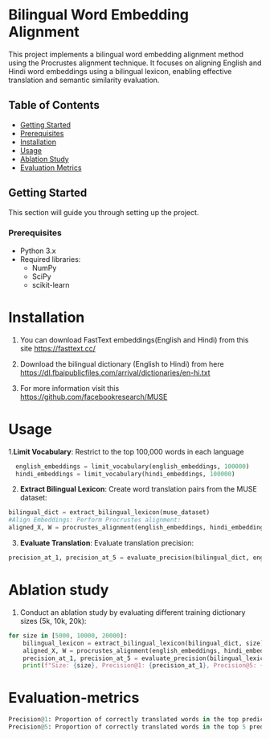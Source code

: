 # Bilingual Word Embedding Alignment

This project implements a bilingual word embedding alignment method using the Procrustes alignment technique. It focuses on aligning English and Hindi word embeddings using a bilingual lexicon, enabling effective translation and semantic similarity evaluation.

## Table of Contents
- [Getting Started](#getting-started)
- [Prerequisites](#prerequisites)
- [Installation](#installation)
- [Usage](#usage)
- [Ablation Study](#ablation-study)
- [Evaluation Metrics](#evaluation-metrics)

## Getting Started

This section will guide you through setting up the project.

### Prerequisites

- Python 3.x
- Required libraries:
  - NumPy
  - SciPy
  - scikit-learn
 
# Installation
1. You can download FastText embeddings(English and Hindi) from this site https://fasttext.cc/
2. Download the bilingual dictionary (English to Hindi) from here https://dl.fbaipublicfiles.com/arrival/dictionaries/en-hi.txt

3. For more information visit this https://github.com/facebookresearch/MUSE

# Usage
1.**Limit Vocabulary**: Restrict to the top 100,000 words in each language
```python
  english_embeddings = limit_vocabulary(english_embeddings, 100000)
  hindi_embeddings = limit_vocabulary(hindi_embeddings, 100000)
```

2. **Extract Bilingual Lexicon**: Create word translation pairs from the MUSE dataset:
```python
bilingual_dict = extract_bilingual_lexicon(muse_dataset)
#Align Embeddings: Perform Procrustes alignment:
aligned_X, W = procrustes_alignment(english_embeddings, hindi_embeddings, bilingual_dict)
```

3. **Evaluate Translation**: Evaluate translation precision:
```python
precision_at_1, precision_at_5 = evaluate_precision(bilingual_dict, english_embeddings, hindi_embeddings, W)
```

# Ablation study
1. Conduct an ablation study by evaluating different training dictionary sizes (5k, 10k, 20k):
```python
for size in [5000, 10000, 20000]:
    bilingual_lexicon = extract_bilingual_lexicon(bilingual_dict, size)
    aligned_X, W = procrustes_alignment(english_embeddings, hindi_embeddings, bilingual_lexicon)
    precision_at_1, precision_at_5 = evaluate_precision(bilingual_lexicon, english_embeddings, hindi_embeddings, W)
    print(f"Size: {size}, Precision@1: {precision_at_1}, Precision@5: {precision_at_5}")
```


# Evaluation-metrics
```python
Precision@1: Proportion of correctly translated words in the top prediction.
Precision@5: Proportion of correctly translated words in the top 5 predictions.
```






